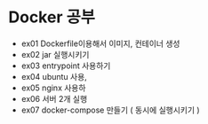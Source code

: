 # Docker 공부

- ex01 Dockerfile이용해서 이미지, 컨테이너 생성
- ex02 jar 실행시키기
- ex03 entrypoint 사용하기
- ex04 ubuntu 사용, 
- ex05 nginx 사용하 
- ex06 서버 2개 실행
- ex07 docker-compose 만들기 ( 동시에 실행시키기 )
